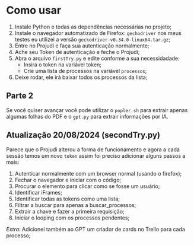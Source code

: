 # Como usar

1. Instale Python e todas as dependências necessárias no projeto; 
2. Instale o navegador automatizado de Firefox: `gechodriver` nos meus testes eu utilizei a versão `geckodriver-v0.34.0-linux64.tar.gz`; 
3. Entre no Projudi e faça sua autenticação normalmente; 
4. Ache seu Token de autenticação e feche o Projudi; 
5. Abra o arquivo `firstTry.py` e edite conforme a sua necessidadade: 
    - Insira o token na variável token; 
    - Crie uma lista de processos na variável `processos`; 
6. Deixe rodar, ele irá baixar todos os processos da lista; 

## Parte 2

Se você quiser avançar você pode utilizar o `popler.sh` para extrair apenas algumas folhas do PDF e o `gpt.py` para extrair informações por IA. 

## Atualização 20/08/2024 (secondTry.py)

Parece que o Projudi alterou a forma de funcionamento e agora a cada sessão temos um novo `token` assim foi preciso adicionar alguns passos a mais: 

1. Autenticar normalmente com um browser normal (usando o firefox);
2. Fechar o navegador e iniciar com o código;
3. Procurar o elemento <Advogado> para clicar como se fosse um usuário;
4. Identificar iFrames;
5. Identificar todas as tokens como uma lista;
6. Filtrar a buscar para apenas a buscar_processos;
7. Extrair a chave e fazer a primeira requisição;
8. Iniciar o looping com os processos pendentes;

_Extra:_ Adicionei também ao GPT um criador de cards no Trello para cada processo; 
